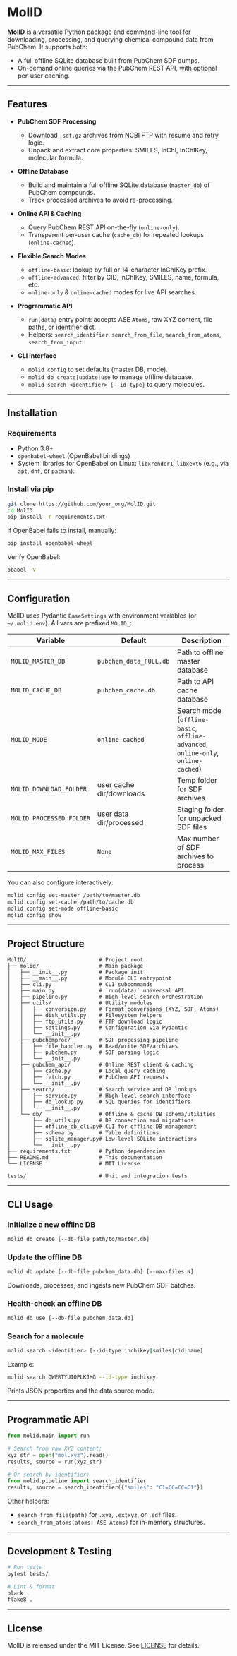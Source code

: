 # MolID

**MolID** is a versatile Python package and command-line tool for downloading, processing, and querying chemical compound data from PubChem. It supports both:

- A full offline SQLite database built from PubChem SDF dumps.
- On-demand online queries via the PubChem REST API, with optional per-user caching.

---

## Features

- **PubChem SDF Processing**

  - Download `.sdf.gz` archives from NCBI FTP with resume and retry logic.
  - Unpack and extract core properties: SMILES, InChI, InChIKey, molecular formula.

- **Offline Database**

  - Build and maintain a full offline SQLite database (`master_db`) of PubChem compounds.
  - Track processed archives to avoid re-processing.

- **Online API & Caching**

  - Query PubChem REST API on-the-fly (`online-only`).
  - Transparent per-user cache (`cache_db`) for repeated lookups (`online-cached`).

- **Flexible Search Modes**

  - `offline-basic`: lookup by full or 14-character InChIKey prefix.
  - `offline-advanced`: filter by CID, InChIKey, SMILES, name, formula, etc.
  - `online-only` & `online-cached` modes for live API searches.

- **Programmatic API**

  - `run(data)` entry point: accepts ASE `Atoms`, raw XYZ content, file paths, or identifier dict.
  - Helpers: `search_identifier`, `search_from_file`, `search_from_atoms`, `search_from_input`.

- **CLI Interface**

  - `molid config` to set defaults (master DB, mode).
  - `molid db create|update|use` to manage offline database.
  - `molid search <identifier> [--id-type]` to query molecules.

---

## Installation

### Requirements

- Python 3.8+
- `openbabel-wheel` (OpenBabel bindings)
- System libraries for OpenBabel on Linux: `libxrender1`, `libxext6` (e.g., via `apt`, `dnf`, or `pacman`).

### Install via pip

```bash
git clone https://github.com/your_org/MolID.git
cd MolID
pip install -r requirements.txt
```

If OpenBabel fails to install, manually:

```bash
pip install openbabel-wheel
```

Verify OpenBabel:

```bash
obabel -V
```

---

## Configuration

MolID uses Pydantic `BaseSettings` with environment variables (or `~/.molid.env`). All vars are prefixed `MOLID_`:

| Variable                 | Default                  | Description                                                                       |
| ------------------------ | ------------------------ | --------------------------------------------------------------------------------- |
| `MOLID_MASTER_DB`        | `pubchem_data_FULL.db`   | Path to offline master database                                                   |
| `MOLID_CACHE_DB`         | `pubchem_cache.db`       | Path to API cache database                                                        |
| `MOLID_MODE`             | `online-cached`          | Search mode (`offline-basic`, `offline-advanced`, `online-only`, `online-cached`) |
| `MOLID_DOWNLOAD_FOLDER`  | user cache dir/downloads | Temp folder for SDF archives                                                      |
| `MOLID_PROCESSED_FOLDER` | user data dir/processed  | Staging folder for unpacked SDF files                                             |
| `MOLID_MAX_FILES`        | `None`                   | Max number of SDF archives to process                                             |

You can also configure interactively:

```bash
molid config set-master /path/to/master.db
molid config set-cache /path/to/cache.db
molid config set-mode offline-basic
molid config show
```

---

## Project Structure

```
MolID/                       # Project root
├── molid/                   # Main package
│   ├── __init__.py          # Package init
│   ├── __main__.py          # Module CLI entrypoint
│   ├── cli.py               # CLI subcommands
│   ├── main.py              # `run(data)` universal API
│   ├── pipeline.py          # High-level search orchestration
│   ├── utils/               # Utility modules
│   │   ├── conversion.py    # Format conversions (XYZ, SDF, Atoms)
│   │   ├── disk_utils.py    # Filesystem helpers
│   │   ├── ftp_utils.py     # FTP download logic
│   │   ├── settings.py      # Configuration via Pydantic
│   │   └── __init__.py
│   ├── pubchemproc/         # SDF processing pipeline
│   │   ├── file_handler.py  # Read/write SDF/archives
│   │   ├── pubchem.py       # SDF parsing logic
│   │   └── __init__.py
│   ├── pubchem_api/         # Online REST client & caching
│   │   ├── cache.py         # Local query caching
│   │   ├── fetch.py         # PubChem API requests
│   │   └── __init__.py
│   ├── search/              # Search service and DB lookups
│   │   ├── service.py       # High-level search interface
│   │   ├── db_lookup.py     # SQL queries for identifiers
│   │   └── __init__.py
│   └── db/                  # Offline & cache DB schema/utilities
│       ├── db_utils.py      # DB connection and migrations
│       ├── offline_db_cli.py# CLI for offline DB management
│       ├── schema.py        # Table definitions
│       ├── sqlite_manager.py# Low-level SQLite interactions
│       └── __init__.py
├── requirements.txt         # Python dependencies
├── README.md                # This documentation
└── LICENSE                  # MIT License

tests/                       # Unit and integration tests
```

---

## CLI Usage

### Initialize a new offline DB

```bash
molid db create [--db-file path/to/master.db]
```

### Update the offline DB

```bash
molid db update [--db-file pubchem_data.db] [--max-files N]
```

Downloads, processes, and ingests new PubChem SDF batches.

### Health-check an offline DB

```bash
molid db use [--db-file pubchem_data.db]
```

### Search for a molecule

```bash
molid search <identifier> [--id-type inchikey|smiles|cid|name]
```

Example:

```bash
molid search QWERTYUIOPLKJHG --id-type inchikey
```

Prints JSON properties and the data source mode.

---

## Programmatic API

```python
from molid.main import run

# Search from raw XYZ content:
xyz_str = open("mol.xyz").read()
results, source = run(xyz_str)

# Or search by identifier:
from molid.pipeline import search_identifier
results, source = search_identifier({"smiles": "C1=CC=CC=C1"})
```

Other helpers:

- `search_from_file(path)` for `.xyz`, `.extxyz`, or `.sdf` files.
- `search_from_atoms(atoms: ASE Atoms)` for in-memory structures.

---

## Development & Testing

```bash
# Run tests
pytest tests/

# Lint & format
black .
flake8 .
```

---

## License

MolID is released under the MIT License. See [LICENSE](LICENSE) for details.

